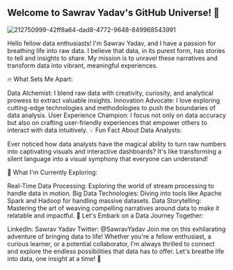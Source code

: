 ##                                                                          Welcome to Sawrav Yadav's GitHub Universe! 🌟
![212750999-42ff8a64-dad8-4772-9648-849968543991](https://github.com/Sawrav-23/Sawrav-23/assets/144011738/13dccc65-3efd-4e9b-9936-dc4f9bceb9b7)

                                                                
                                                                

Hello fellow data enthusiasts! I'm Sawrav Yadav, and I have a passion for breathing life into raw data. I believe that data, in its purest form, has stories to tell and insights to share. My mission is to unravel these narratives and transform data into vibrant, meaningful experiences.

🔥 What Sets Me Apart:

Data Alchemist: I blend raw data with creativity, curiosity, and analytical prowess to extract valuable insights.
Innovation Advocate: I love exploring cutting-edge technologies and methodologies to push the boundaries of data analysis.
User Experience Champion: I focus not only on data accuracy but also on crafting user-friendly experiences that empower others to interact with data intuitively.
💡 Fun Fact About Data Analysts:

Ever noticed how data analysts have the magical ability to turn raw numbers into captivating visuals and interactive dashboards? It's like transforming a silent language into a visual symphony that everyone can understand!

🚀 What I'm Currently Exploring:

Real-Time Data Processing: Exploring the world of stream processing to handle data in motion.
Big Data Technologies: Diving into tools like Apache Spark and Hadoop for handling massive datasets.
Data Storytelling: Mastering the art of weaving compelling narratives around data to make it relatable and impactful.
🌌 Let's Embark on a Data Journey Together:

LinkedIn: Sawrav Yadav
Twitter: @SawravYadav
Join me on this exhilarating adventure of bringing data to life! Whether you're a fellow enthusiast, a curious learner, or a potential collaborator, I'm always thrilled to connect and explore the endless possibilities that data has to offer. Let's breathe life into data, one insight at a time! 🌟
